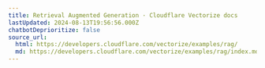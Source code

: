 ```yaml
---
title: Retrieval Augmented Generation · Cloudflare Vectorize docs
lastUpdated: 2024-08-13T19:56:56.000Z
chatbotDeprioritize: false
source_url:
  html: https://developers.cloudflare.com/vectorize/examples/rag/
  md: https://developers.cloudflare.com/vectorize/examples/rag/index.md
---
```


